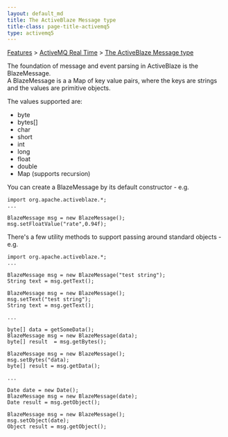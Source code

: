 ```yaml
---
layout: default_md
title: The ActiveBlaze Message type 
title-class: page-title-activemq5
type: activemq5
---
```


[Features](features) > [ActiveMQ Real Time](activemq-real-time) > [The ActiveBlaze Message type](the-activeblaze-message-type)


The foundation of message and event parsing in ActiveBlaze is the BlazeMessage.  
A BlazeMessage is a a Map of key value pairs, where the keys are strings and the values are primitive objects.

The values supported are:

*   byte
*   bytes[]
*   char
*   short
*   int
*   long
*   float
*   double
*   Map (supports recursion)

You can create a BlazeMessage by its default constructor - e.g.
```
import org.apache.activeblaze.*;
...

BlazeMessage msg = new BlazeMessage();
msg.setFloatValue("rate",0.94f);
```
There's a few utility methods to support passing around standard objects - e.g.
```
import org.apache.activeblaze.*;
...

BlazeMessage msg = new BlazeMessage("test string");
String text = msg.getText();

BlazeMessage msg = new BlazeMessage();
msg.setText("test string");
String text = msg.getText();

...

byte[] data = getSomeData();
BlazeMessage msg = new BlazeMessage(data);
byte[] result  = msg.getBytes();

BlazeMessage msg = new BlazeMessage();
msg.setBytes("data);
byte[] result = msg.getData();

...

Date date = new Date();
BlazeMessage msg = new BlazeMessage(date);
Date result = msg.getObject();

BlazeMessage msg = new BlazeMessage();
msg.setObject(date);
Object result = msg.getObject();
```

